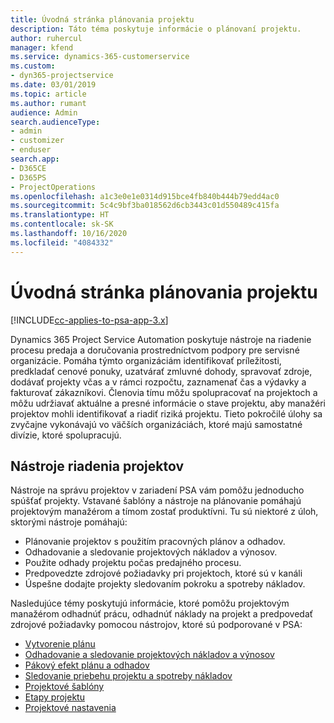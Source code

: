 ```yaml
---
title: Úvodná stránka plánovania projektu
description: Táto téma poskytuje informácie o plánovaní projektu.
author: ruhercul
manager: kfend
ms.service: dynamics-365-customerservice
ms.custom:
- dyn365-projectservice
ms.date: 03/01/2019
ms.topic: article
ms.author: rumant
audience: Admin
search.audienceType:
- admin
- customizer
- enduser
search.app:
- D365CE
- D365PS
- ProjectOperations
ms.openlocfilehash: a1c3e0e1e0314d915bce4fb840b444b79edd4ac0
ms.sourcegitcommit: 5c4c9bf3ba018562d6cb3443c01d550489c415fa
ms.translationtype: HT
ms.contentlocale: sk-SK
ms.lasthandoff: 10/16/2020
ms.locfileid: "4084332"
---
```

# <a name="project-planning-home-page"></a>Úvodná stránka plánovania projektu

[!INCLUDE[cc-applies-to-psa-app-3.x](../includes/cc-applies-to-psa-app-3x.md)]

Dynamics 365 Project Service Automation poskytuje nástroje na riadenie procesu predaja a doručovania prostredníctvom podpory pre servisné organizácie. Pomáha týmto organizáciám identifikovať príležitosti, predkladať cenové ponuky, uzatvárať zmluvné dohody, spravovať zdroje, dodávať projekty včas a v rámci rozpočtu, zaznamenať čas a výdavky a fakturovať zákazníkovi. Členovia tímu môžu spolupracovať na projektoch a môžu udržiavať aktuálne a presné informácie o stave projektu, aby manažéri projektov mohli identifikovať a riadiť riziká projektu. Tieto pokročilé úlohy sa zvyčajne vykonávajú vo väčších organizáciách, ktoré majú samostatné divízie, ktoré spolupracujú.

## <a name="project-management-tools"></a>Nástroje riadenia projektov

Nástroje na správu projektov v zariadení PSA vám pomôžu jednoducho spúšťať projekty. Vstavané šablóny a nástroje na plánovanie pomáhajú projektovým manažérom a tímom zostať produktívni. Tu sú niektoré z úloh, sktorými nástroje pomáhajú:

- Plánovanie projektov s použitím pracovných plánov a odhadov.
- Odhadovanie a sledovanie projektových nákladov a výnosov.
- Použite odhady projektu počas predajného procesu.
- Predpovedzte zdrojové požiadavky pri projektoch, ktoré sú v kanáli
- Úspešne dodajte projekty sledovaním pokroku a spotreby nákladov.

Nasledujúce témy poskytujú informácie, ktoré pomôžu projektovým manažérom odhadnúť prácu, odhadnúť náklady na projekt a predpovedať zdrojové požiadavky pomocou nástrojov, ktoré sú podporované v PSA:

- [Vytvorenie plánu](project-creating.md)
- [Odhadovanie a sledovanie projektových nákladov a výnosov](project-estimating.md)
- [Pákový efekt plánu a odhadov](project-leveraging.md)
- [Sledovanie priebehu projektu a spotreby nákladov](project-tracking.md)
- [Projektové šablóny](project-templates.md)
- [Etapy projektu](project-stages.md)
- [Projektové nastavenia](project-settings.md)
